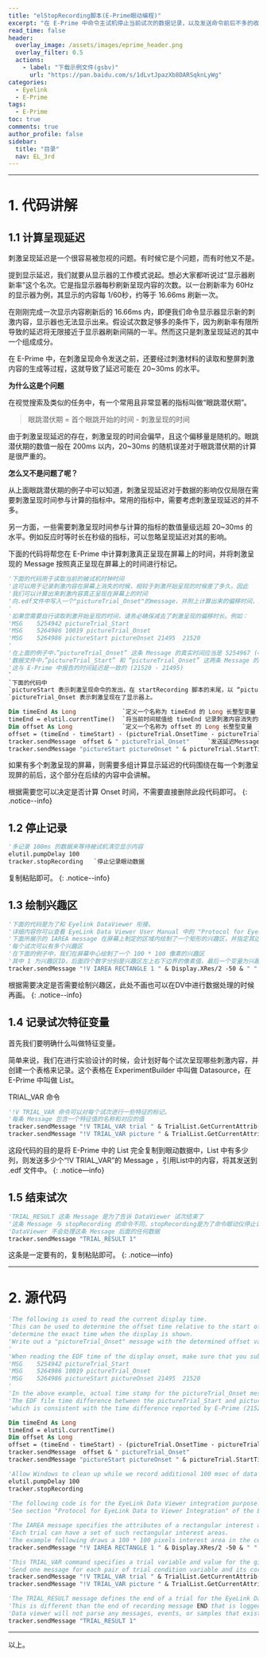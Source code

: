 ```yaml
---
title: "elStopRecording脚本(E-Prime眼动编程)"
excerpt: "在 E-Prime 中命令主试机停止当前试次的数据记录，以及发送命令前后不多的收尾工作。"
read_time: false
header:
  overlay_image: /assets/images/eprime_header.png
  overlay_filter: 0.5
  actions:
    - label: "下载示例文件(gsbv)"
      url: "https://pan.baidu.com/s/1dLvtJpazXb8DARSqknLyWg"
categories:
  - Eyelink
  - E-Prime
tags:
  - E-Prime
toc: true
comments: true
author_profile: false
sidebar:
  title: "目录"
  nav: EL_3rd
---
```


---

# 1. 代码讲解

## 1.1 计算呈现延迟

刺激呈现延迟是一个很容易被忽视的问题。有时候它是个问题，而有时他又不是。

提到显示延迟，我们就要从显示器的工作模式说起。想必大家都听说过“显示器刷新率”这个名次。它是指显示器每秒刷新呈现内容的次数。以一台刷新率为 60Hz 的显示器为例，其显示的内容每 1/60秒，约等于 16.66ms 刷新一次。

在刚刚完成一次显示内容刷新后的 16.66ms 内，即便我们命令显示器显示新的刺激内容，显示器也无法显示出来。假设试次数足够多的条件下，因为刷新率有限所导致的延迟将无限接近于显示器刷新间隔的一半。然而这只是刺激呈现延迟的其中一个组成成分。

在 E-Prime 中，在刺激呈现命令发送之前，还要经过刺激材料的读取和整屏刺激内容的生成等过程，这就导致了延迟可能在 20~30ms 的水平。

**为什么这是个问题**

在视觉搜索及类似的任务中，有一个常用且非常显著的指标叫做“眼跳潜伏期”。

> 眼跳潜伏期 = 首个眼跳开始的时间 - 刺激呈现的时间

由于刺激呈现延迟的存在，刺激呈现的时间会偏早，且这个偏移量是随机的。眼跳潜伏期的数值一般在 200ms 以内，20~30ms 的随机误差对于眼跳潜伏期的计算是很严重的。

**怎么又不是问题了呢？**

从上面眼跳潜伏期的例子中可以知道，刺激呈现延迟对于数据的影响仅仅局限在需要刺激呈现时间参与计算的指标中。常用的指标中，需要考虑刺激呈现延迟的并不多。

另一方面，一些需要刺激呈现时间参与计算的指标的数值量级远超 20~30ms 的水平。例如反应时等时长在秒级的指标，可以忽略呈现延迟对其的影响。

下面的代码将帮您在 E-Prime 中计算刺激真正呈现在屏幕上的时间，并将刺激呈现的 Message 按照真正呈现在屏幕上的时间进行标记。
 
~~~ vb
'下面的代码用于读取当前的被试机时钟时间
'这可以用于记录刺激内容在屏幕上消失的时候，相较于刺激开始呈现的时候差了多久，因此
'我们可以计算出来刺激内容真正呈现在屏幕上的时间
'向.edf文件中写入一个"pictureTrial_Onset"的message，并附上计算出来的偏移时间，来标记刺激真正开始呈现的时间。
'
'如果您需要自行读取刺激开始呈现的时间，请务必确保减去了刺激呈现的偏移时长。例如：
'MSG	5254942 pictureTrial_Start
'MSG	5264986 10019 pictureTrial_Onset
'MSG	5264986 pictureStart pictureOnset 21495  21520
'
'在上面的例子中，”pictureTrial_Onset” 这条 Message 的真实时间应当是 5254967 (=5264986 - 10019)
'数据文件中，”pictureTrial_Start” 和 “pictureTrial_Onset” 这两条 Message 的时间差是 25 (= 5254967 - 5254942),
'这与 E-Prime 中报告的时间延迟是一致的 (21520 - 21495)
`
`下面的代码中
`pictureStart 表示刺激呈现命令的发出，在 startRecording 脚本的末尾，以 “pictureTrial_Start” 的内容发送到了数据中
`pictureTrial_Onset 表示刺激呈现在了显示器上。

Dim timeEnd As Long             `定义一个名称为 timeEnd 的 Long 长整型变量
timeEnd = elutil.currentTime()  `将当前时间赋值给 timeEnd 记录刺激内容消失的时间
Dim offset As Long              `定义一个名称为 offset 的 Long 长整型变量
offset = (timeEnd - timeStart) - (pictureTrial.OnsetTime - pictureTrial.StartTime)          `计算刺激内容究竟在显示器上呈现了多长时间
tracker.sendMessage  offset & " pictureTrial_Onset"     `发送延迟Message，记录实际的Onset时间
tracker.sendMessage "pictureStart pictureOnset " & pictureTrial.StartTime & "  " & pictureTrial.OnsetTime       `报告E-Prime中所记录的延迟时间（没啥用）
~~~ 

如果有多个刺激呈现的屏幕，则需要多组计算显示延迟的代码围绕在每一个刺激呈现屏的前后，这个部分在后续的内容中会讲解。

根据需要您可以决定是否计算 Onset 时间，不需要直接删除此段代码即可。
{: .notice--info}

## 1.2 停止记录

~~~ vb
'多记录 100ms 的数据来等待被试机清空显示内容
elutil.pumpDelay 100
tracker.stopRecording   `停止记录眼动数据
~~~ 

复制粘贴即可。
{: .notice--info}

## 1.3 绘制兴趣区

~~~ vb 
'下面的代码是为了和 Eyelink DataViewer 衔接。
'详细内容你可以查看 EyeLink Data Viewer User Manual 中的 "Protocol for EyeLink Data to Viewer Integration" 部分
'下面所展示的 IAREA message 在屏幕上制定的区域内绘制了一个矩形的兴趣区，并指定其边界 
'每个试次可以有多个兴趣区 
'在下面的例子中，我们在屏幕中心绘制了一个 100 * 100 像素的兴趣区
'其中 1 为兴趣区ID，后面四个数字分别是兴趣区左上右下边界的像素值，最后一个变量为兴趣区的Label，此处直接引用了 TrialList 中的变量
tracker.sendMessage "!V IAREA RECTANGLE 1 " & Display.XRes/2 -50 & " " & Display.YRes/2 - 50 & " " & Display.XRes/2 + 50 & " " & Display.YRes/2 + 50 & " " &  TrialList.GetCurrentAttrib("imageName")
~~~

根据需要决定是否需要绘制兴趣区，此处不画也可以在DV中进行数据处理的时候再画。
{: .notice--info}

## 1.4 记录试次特征变量

首先我们要明确什么叫做特征变量。

简单来说，我们在进行实验设计的时候，会计划好每个试次呈现哪些刺激内容，并创建一个表格来记录。这个表格在 ExperimentBuilder 中叫做 Datasource，在 E-Prime 中叫做 List。

TRIAL_VAR 命令

~~~ vb
'!V TRIAL_VAR 命令可以对每个试次进行一些特征的标记。
'每条 Message 包含一个特征值的名称和对应的值
tracker.sendMessage "!V TRIAL_VAR trial " & TrialList.GetCurrentAttrib("trialid")
tracker.sendMessage "!V TRIAL_VAR picture " & TrialList.GetCurrentAttrib("imageName") 
~~~

这段代码的目的是将 E-Prime 中的 List 完全复制到眼动数据中，List 中有多少列，则发送多少个“!V TRIAL_VAR”的 Message ，引用List中的内容，将其发送到 .edf 文件中。
{: .notice—info}

## 1.5 结束试次

~~~ vb
'TRIAL_RESULT 这条 Message 是为了告诉 DataViewer 试次结束了
'这条 Message 与 stopRecording 的命令不同，stopRecording是为了命令眼动仪停止记录眼动，而这条 Message 则是为了告诉 DataViewer 试次结束
'DataViewer 不会处理这条 Message 后面的任何数据
tracker.sendMessage "TRIAL_RESULT 1" 
~~~

这条是一定要有的，复制粘贴即可。
{: .notice—info}

---

# 2. 源代码

~~~ vb
'The following is used to read the current display time. 
'This can be used to determine the offset time relative to the start of the screen and thus
'determine the exact time when the display is shown.
'Write out a "pictureTrial_Onset" message with the determined offset value to mark the actual onset of the picture screen.
'
'When reading the EDF time of the display onset, make sure that you subtract the offset value. For example,
'MSG	5254942 pictureTrial_Start
'MSG	5264986 10019 pictureTrial_Onset
'MSG	5264986 pictureStart pictureOnset 21495  21520
'
'In the above example, actual time stamp for the pictureTrial_Onset message should be 5254967 (=5264986 - 10019)
'The EDF file time difference between the pictureTrial_Start and pictureTrial_Onset message is 25 (= 5254967 - 5254942),
'which is consistent with the time difference reported by E-Prime (21520 - 21495)

Dim timeEnd As Long
timeEnd = elutil.currentTime()
Dim offset As Long
offset = (timeEnd - timeStart) - (pictureTrial.OnsetTime - pictureTrial.StartTime)
tracker.sendMessage  offset & " pictureTrial_Onset"
tracker.sendMessage "pictureStart pictureOnset " & pictureTrial.StartTime & "  " & pictureTrial.OnsetTime

'Allow Windows to clean up while we record additional 100 msec of data
elutil.pumpDelay 100
tracker.stopRecording
 
'The following code is for the EyeLink Data Viewer integration purpose.   
'See section "Protocol for EyeLink Data to Viewer Integration" of the EyeLink Data Viewer User Manual

'The IAREA message specifies the attributes of a rectangular interest area for the trial. 
'Each trial can have a set of such rectangular interest areas. 
'The example following draws a 100 * 100 pixels interest area in the center of the screen
tracker.sendMessage "!V IAREA RECTANGLE 1 " & Display.XRes/2 -50 & " " & Display.YRes/2 - 50 & " " & Display.XRes/2 + 50 & " " & Display.YRes/2 + 50 & " " &  TrialList.GetCurrentAttrib("imageName")

'This TRIAL_VAR command specifies a trial variable and value for the given trial. 
'Send one message for each pair of trial condition variable and its corresponding value.
tracker.sendMessage "!V TRIAL_VAR trial " & TrialList.GetCurrentAttrib("trialid")
tracker.sendMessage "!V TRIAL_VAR picture " & TrialList.GetCurrentAttrib("imageName") 

'The TRIAL_RESULT message defines the end of a trial for the EyeLink Data Viewer. 
'This is different than the end of recording message END that is logged when the trial recording ends. 
'Data viewer will not parse any messages, events, or samples that exist in the data file after this message. 
tracker.sendMessage "TRIAL_RESULT 1" 
~~~

---

以上。